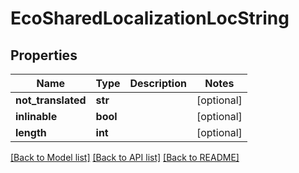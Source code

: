 # EcoSharedLocalizationLocString

## Properties
Name | Type | Description | Notes
------------ | ------------- | ------------- | -------------
**not_translated** | **str** |  | [optional] 
**inlinable** | **bool** |  | [optional] 
**length** | **int** |  | [optional] 

[[Back to Model list]](../README.md#documentation-for-models) [[Back to API list]](../README.md#documentation-for-api-endpoints) [[Back to README]](../README.md)


